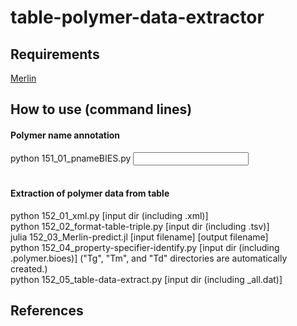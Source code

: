 # table-polymer-data-extractor


## Requirements
[Merlin](https://github.com/hshindo/Merlin.jl)


## How to use (command lines)
#### Polymer name annotation
python 151_01_pnameBIES.py <input dir><br>
<br>
#### Extraction of polymer data from table
python 152_01_xml.py [input dir (including .xml)]<br>
python 152_02_format-table-triple.py [input dir (including .tsv)]<br>
julia 152_03_Merlin-predict.jl [input filename] [output filename]<br>
python 152_04_property-specifier-identify.py [input dir (including .polymer.bioes)] ("Tg", "Tm", and "Td" directories are automatically created.)<br>
python 152_05_table-data-extract.py [input dir (including _all.dat)]<br>


## References

